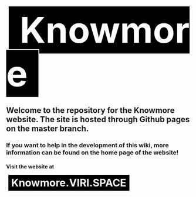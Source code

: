 <b style="font-size: 7em;color:white;background:black;margin: 1px 5px;padding:5px 30px;border:solid 2px">Knowmore</b>

## Welcome to the repository for the Knowmore website. The site is hosted through Github pages on the master branch.

### If you want to help in the development of this wiki, more information can be found on the home page of the website!

#### Visit the website at
[<b style="font-size: 2em;color:white;background:black;margin: 1px 5px;padding:5px 8px;border:solid 1px">Knowmore.VIRI.SPACE</b>](http://knowmore.viri.space)

